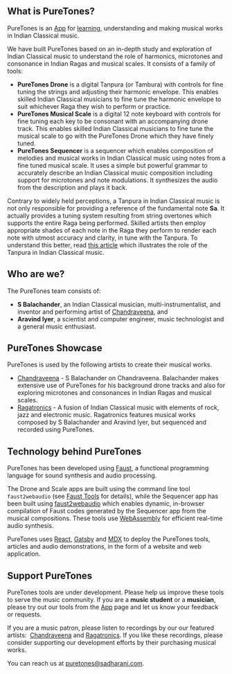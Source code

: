 ## What is PureTones?

PureTones is an [App](https://puretones.sadharani.com/app/) for [learning](https://puretones.sadharani.com/learn/), understanding and making musical works in Indian Classical music.

We have built PureTones based on an in-depth study and exploration of Indian Classical music to understand the role of harmonics, microtones and consonance in Indian Ragas and musical scales. It consists of a family of tools:

-   **PureTones Drone** is a digital Tanpura (or Tambura) with controls for fine tuning the strings and adjusting their harmonic envelope. This enables skilled Indian Classical musicians to fine tune the harmonic envelope to suit whichever Raga they wish to perform or practice.
-   **PureTones Musical Scale** is a digital 12 note keyboard with controls for fine tuning each key to be consonant with an accompanying drone track. This enables skilled Indian Classical musicians to fine tune the musical scale to go with the PureTones Drone which they have finely tuned.
-   **PureTones Sequencer** is a sequencer which enables composition of melodies and musical works in Indian Classical music using notes from a fine tuned musical scale. It uses a simple but powerful grammar to accurately describe an Indian Classical music composition including support for microtones and note modulations. It synthesizes the audio from the description and plays it back.

Contrary to widely held perceptions, a Tanpura in Indian Classical music is not only responsible for providing a reference of the fundamental note **Sa**. It actually provides a tuning system resulting from string overtones which supports the entire Raga being performed. Skilled artists then employ appropriate shades of each note in the Raga they perform to render each note with utmost accuracy and clarity, in tune with the Tanpura. To understand this better, read [this article](https://puretones.sadharani.com/learn/tanpuraworking-1/) which illustrates the role of the Tanpura in Indian Classical music.

## Who are we?

The PureTones team consists of:

-   **S Balachander**, an Indian Classical musician, multi-instrumentalist, and inventor and performing artist of [Chandraveena](https://www.chandraveena.com/), and
-   **Aravind Iyer**, a scientist and computer engineer, music technologist and a general music enthusiast.

## PureTones Showcase

PureTones is used by the following artists to create their musical works.

- [Chandraveena](https://www.chandraveena.com) - S Balachander on Chandraveena. Balachander makes extensive use of PureTones for his background drone tracks and also for exploring microtones and consonances in Indian Ragas and musical scales.
- [Ragatronics](https://ragatronics.sadharani.com) - A fusion of Indian Classical music with elements of rock, jazz and electronic music. Ragatronics features musical works composed by S Balachander and Aravind Iyer, but sequenced and recorded using PureTones.

## Technology behind PureTones

PureTones has been developed using [Faust](https://faust.grame.fr/), a functional programming language for sound synthesis and audio processing.

The Drone and Scale apps are built using the command line tool `faust2webaudio` (see [Faust Tools](https://faustdoc.grame.fr/manual/tools/) for details), while the Sequencer app has been built using [faust2webaudio](https://github.com/grame-cncm/faust2webaudio) which enables dynamic, in-browser compilation of Faust codes generated by the Sequencer app from the musical compositions. These tools use [WebAssembly](https://webassembly.org/) for efficient real-time audio synthesis.

PureTones uses [React](https://reactjs.org), [Gatsby](https://www.gatsbyjs.com) and [MDX](https://mdxjs.com) to deploy the PureTones tools, articles and audio demonstrations, in the form of a website and web application.

## Support PureTones

PureTones tools are under development. Please help us improve these tools to serve the music community. If you are a **music student** or a **musician**, please try out our tools from the [App](https://puretones.sadharani.com/app/) page and let us know your feedback or requests.

If you are a music patron, please listen to recordings by our our featured artists:  [Chandraveena](https://chandraveena.bandcamp.com/) and [Ragatronics](https://ragatronics.bandcamp.com). If you like these recordings, please consider supporting our development efforts by their purchasing musical works.

You can reach us at [puretones@sadharani.com](mailto:puretones@sadharani.com).
